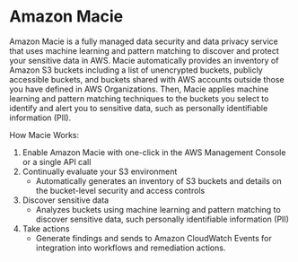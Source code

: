 # Amazon Macie

Amazon Macie is a fully managed data security and data privacy service that uses machine learning and pattern matching to discover and protect your sensitive data in AWS. Macie automatically provides an inventory of Amazon S3 buckets including a list of unencrypted buckets, publicly accessible buckets, and buckets shared with AWS accounts outside those you have defined in AWS Organizations. Then, Macie applies machine learning and pattern matching techniques to the buckets you select to identify and alert you to sensitive data, such as personally identifiable information (PII).

How Macie Works:
1. Enable Amazon Macie with one-click in the AWS Management Console or a single API call
2. Continually evaluate your S3 environment
    - Automatically generates an inventory of S3 buckets and details on the bucket-level security and access controls
3. Discover sensitive data
    - Analyzes buckets using machine learning and pattern matching to discover sensitive data, such personally identifiable information (PII)
4. Take actions
    - Generate findings and sends to Amazon CloudWatch Events for integration into workflows and remediation actions.
    